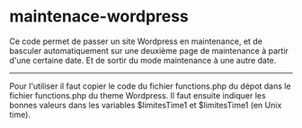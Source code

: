 # maintenace-wordpress

Ce code permet de passer un site Wordpress en maintenance, et de basculer automatiquement sur une deuxième page de maintenance à partir d'une certaine date. Et de sortir du mode maintenance à une autre date.

---

Pour l'utiliser il faut copier le code du fichier functions.php du dépot dans le fichier functions.php du theme Wordpress.
Il faut ensuite indiquer les bonnes valeurs dans les variables $limitesTime1 et $limitesTime1 (en Unix time).

